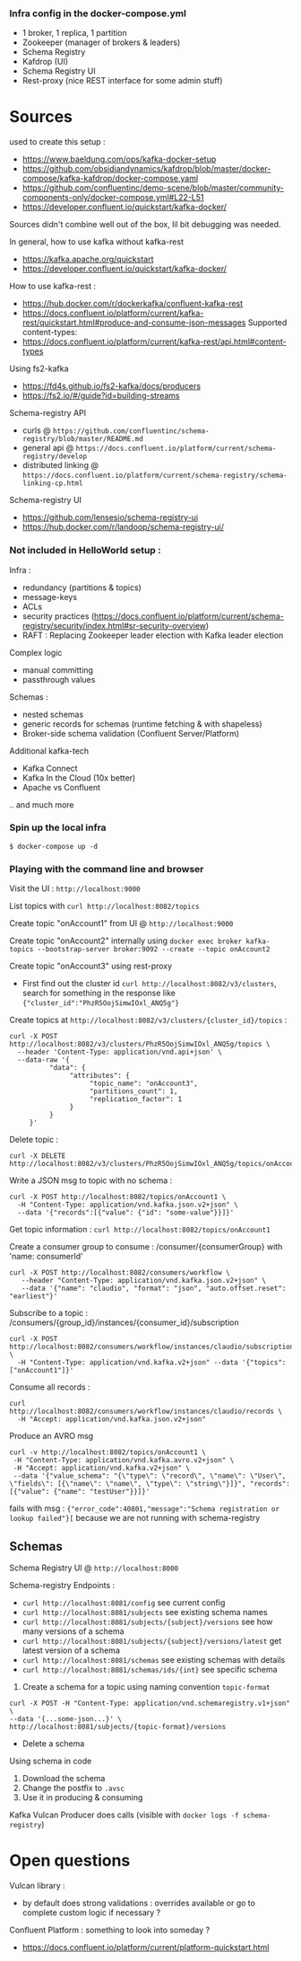 ### Infra config in the docker-compose.yml

- 1 broker, 1 replica, 1 partition
- Zookeeper (manager of brokers & leaders)
- Schema Registry
- Kafdrop (UI)
- Schema Registry UI
- Rest-proxy (nice REST interface for some admin stuff)

# Sources
used to create this setup :

- https://www.baeldung.com/ops/kafka-docker-setup
- https://github.com/obsidiandynamics/kafdrop/blob/master/docker-compose/kafka-kafdrop/docker-compose.yaml
- https://github.com/confluentinc/demo-scene/blob/master/community-components-only/docker-compose.yml#L22-L51
- https://developer.confluent.io/quickstart/kafka-docker/

Sources didn't combine well out of the box, lil bit debugging was needed.

In general, how to use kafka without kafka-rest
- https://kafka.apache.org/quickstart
- https://developer.confluent.io/quickstart/kafka-docker/

How to use kafka-rest :
- https://hub.docker.com/r/dockerkafka/confluent-kafka-rest
- https://docs.confluent.io/platform/current/kafka-rest/quickstart.html#produce-and-consume-json-messages
Supported content-types:
- https://docs.confluent.io/platform/current/kafka-rest/api.html#content-types

Using fs2-kafka
- https://fd4s.github.io/fs2-kafka/docs/producers
- https://fs2.io/#/guide?id=building-streams

Schema-registry API
- curls @ `https://github.com/confluentinc/schema-registry/blob/master/README.md`
- general api @ `https://docs.confluent.io/platform/current/schema-registry/develop`
- distributed linking @ `https://docs.confluent.io/platform/current/schema-registry/schema-linking-cp.html`

Schema-registry UI
- https://github.com/lensesio/schema-registry-ui
- https://hub.docker.com/r/landoop/schema-registry-ui/


### Not included in HelloWorld setup :

Infra : 
- redundancy (partitions & topics)
- message-keys
- ACLs
- security practices (https://docs.confluent.io/platform/current/schema-registry/security/index.html#sr-security-overview)
- RAFT : Replacing Zookeeper leader election with Kafka leader election

Complex logic
- manual committing
- passthrough values

Schemas : 
- nested schemas
- generic records for schemas (runtime fetching & with shapeless)
- Broker-side schema validation (Confluent Server/Platform)

Additional kafka-tech
- Kafka Connect
- Kafka In the Cloud (10x better)
- Apache vs Confluent

.. and much more

### Spin up the local infra

`$ docker-compose up -d`


### Playing with the command line and browser

Visit the UI : `http://localhost:9000`

List topics with `curl http://localhost:8082/topics`

Create topic "onAccount1" from UI @ `http://localhost:9000`

Create topic "onAccount2" internally using
`docker exec broker kafka-topics --bootstrap-server broker:9092 --create --topic onAccount2`


Create topic "onAccount3" using rest-proxy
- First find out the cluster id `curl http://localhost:8082/v3/clusters`, search for something in the response like `{"cluster_id":"PhzR5OojSimwIOxl_ANQ5g"}`


Create topics at `http://localhost:8082/v3/clusters/{cluster_id}/topics` :
```
curl -X POST http://localhost:8082/v3/clusters/PhzR5OojSimwIOxl_ANQ5g/topics \
  --header 'Content-Type: application/vnd.api+json' \
  --data-raw '{
          "data": {
               "attributes": {
                    "topic_name": "onAccount3",
                    "partitions_count": 1,
                    "replication_factor": 1
               }
          }
     }'
```


Delete topic :
```
curl -X DELETE http://localhost:8082/v3/clusters/PhzR5OojSimwIOxl_ANQ5g/topics/onAccount4
```

Write a JSON msg to topic with no schema :
```
curl -X POST http://localhost:8082/topics/onAccount1 \
  -H "Content-Type: application/vnd.kafka.json.v2+json" \
  --data '{"records":[{"value": {"id": "some-value"}}]}'
```

Get topic information :
```curl http://localhost:8082/topics/onAccount1```

Create a consumer group to consume : /consumer/{consumerGroup} with 'name: consumerId'
```
curl -X POST http://localhost:8082/consumers/workflow \
   --header "Content-Type: application/vnd.kafka.json.v2+json" \
   --data '{"name": "claudio", "format": "json", "auto.offset.reset": "earliest"}'
```

Subscribe to a topic : /consumers/{group_id}/instances/{consumer_id}/subscription
```
curl -X POST http://localhost:8082/consumers/workflow/instances/claudio/subscription \
  -H "Content-Type: application/vnd.kafka.v2+json" --data '{"topics":["onAccount1"]}'
```

Consume all records :
```
curl http://localhost:8082/consumers/workflow/instances/claudio/records \
  -H "Accept: application/vnd.kafka.json.v2+json"
```



Produce an AVRO msg
```
curl -v http://localhost:8082/topics/onAccount1 \
 -H "Content-Type: application/vnd.kafka.avro.v2+json" \
 -H "Accept: application/vnd.kafka.v2+json" \
 --data '{"value_schema": "{\"type\": \"record\", \"name\": \"User\", \"fields\": [{\"name\": \"name\", \"type\": \"string\"}]}", "records": [{"value": {"name": "testUser"}}]}'
```

fails with msg :  `{"error_code":40801,"message":"Schema registration or lookup failed"}[`
because we are not running with schema-registry



## Schemas 

Schema Registry UI @ `http://localhost:8000`

Schema-registry Endpoints :
- `curl http://localhost:8081/config`                                  see current config
- `curl http://localhost:8081/subjects`                                see existing schema names
- `curl http://localhost:8081/subjects/{subject}/versions`             see how many versions of a schema
- `curl http://localhost:8081/subjects/{subject}/versions/latest`             get latest version of a schema
- `curl http://localhost:8081/schemas`                                 see existing schemas with details
- `curl http://localhost:8081/schemas/ids/{int}`                       see specific schema


1. Create a schema for a topic using naming convention `topic-format`
```
curl -X POST -H "Content-Type: application/vnd.schemaregistry.v1+json" \
--data '{...some-json...}' \
http://localhost:8081/subjects/{topic-format}/versions
```
- Delete a schema

Using schema in code
1. Download the schema
2. Change the postfix to `.avsc`
3. Use it in producing & consuming

Kafka Vulcan Producer does calls (visible with `docker logs -f schema-registry`)


# Open questions

Vulcan library :
- by default does strong validations : overrides available or go to complete custom logic if necessary ?

Confluent Platform : something to look into someday ?
- https://docs.confluent.io/platform/current/platform-quickstart.html